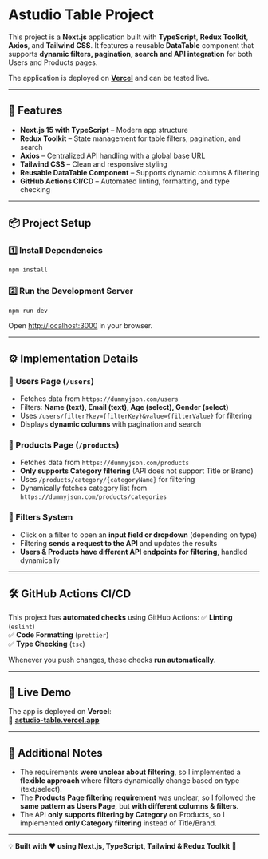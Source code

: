 # Astudio Table Project

This project is a **Next.js** application built with **TypeScript**, **Redux Toolkit**, **Axios**, and **Tailwind CSS**. It features a reusable **DataTable** component that supports **dynamic filters, pagination, search and API integration** for both Users and Products pages.

The application is deployed on **[Vercel](https://astudio-table.vercel.app/)** and can be tested live.

---

## 🚀 Features

- **Next.js 15 with TypeScript** – Modern app structure
- **Redux Toolkit** – State management for table filters, pagination, and search
- **Axios** – Centralized API handling with a global base URL
- **Tailwind CSS** – Clean and responsive styling
- **Reusable DataTable Component** – Supports dynamic columns & filtering
- **GitHub Actions CI/CD** – Automated linting, formatting, and type checking

---

## 📦 Project Setup

### **1️⃣ Install Dependencies**

```sh
npm install
```

### **2️⃣ Run the Development Server**

```sh
npm run dev
```

Open [http://localhost:3000](http://localhost:3000) in your browser.

---

## ⚙️ **Implementation Details**

### **🔹 Users Page (`/users`)**

- Fetches data from `https://dummyjson.com/users`
- Filters: **Name (text), Email (text), Age (select), Gender (select)**
- Uses `/users/filter?key={filterKey}&value={filterValue}` for filtering
- Displays **dynamic columns** with pagination and search

### **🔹 Products Page (`/products`)**

- Fetches data from `https://dummyjson.com/products`
- **Only supports Category filtering** (API does not support Title or Brand)
- Uses `/products/category/{categoryName}` for filtering
- Dynamically fetches category list from `https://dummyjson.com/products/categories`

### **🔹 Filters System**

- Click on a filter to open an **input field or dropdown** (depending on type)
- Filtering **sends a request to the API** and updates the results
- **Users & Products have different API endpoints for filtering**, handled dynamically

---

## 🛠 **GitHub Actions CI/CD**

This project has **automated checks** using GitHub Actions:
✅ **Linting** (`eslint`)  
✅ **Code Formatting** (`prettier`)  
✅ **Type Checking** (`tsc`)

Whenever you push changes, these checks **run automatically**.

---

## 🚀 **Live Demo**

The app is deployed on **Vercel**:  
🔗 **[astudio-table.vercel.app](https://astudio-table.vercel.app/)**

---

## 📜 **Additional Notes**

- The requirements **were unclear about filtering**, so I implemented a **flexible approach** where filters dynamically change based on type (text/select).
- The **Products Page filtering requirement** was unclear, so I followed the **same pattern as Users Page**, but **with different columns & filters**.
- The API **only supports filtering by Category** on Products, so I implemented **only Category filtering** instead of Title/Brand.

---

💡 **Built with ❤️ using Next.js, TypeScript, Tailwind & Redux Toolkit** 🚀
